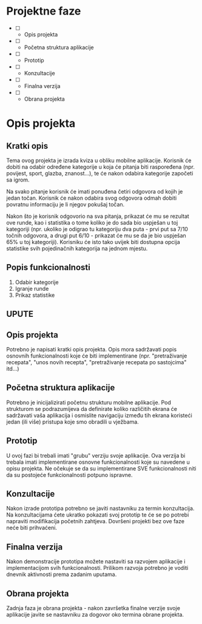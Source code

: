 # Projektne faze
- [ ] - Opis projekta
- [ ] - Početna struktura aplikacije
- [ ] - Prototip
- [ ] - Konzultacije
- [ ] - Finalna verzija
- [ ] - Obrana projekta

# Opis projekta
## Kratki opis
Tema ovog projekta je izrada kviza u obliku mobilne aplikacije. Korisnik će dobiti na odabir određene kategorije u koja će pitanja biti raspoređena (npr. povijest, sport, glazba, znanost...), te će nakon odabira kategorije započeti sa igrom. 

Na svako pitanje korisnik će imati ponuđena četiri odgovora od kojih je jedan točan. Korisnik će nakon odabira svog odgovora odmah dobiti povratnu informaciju je li njegov pokušaj točan. 

Nakon što je korisnik odgovorio na sva pitanja, prikazat će mu se rezultat ove runde, kao i statistika o tome koliko je do sada bio uspješan u toj kategoriji (npr. ukoliko je odigrao tu kategoriju dva puta - prvi put sa 7/10 točnih odgovora, a drugi put 6/10 - prikazat će mu se da je bio uspješan 65% u toj kategoriji). Korisniku će isto tako uvijek biti dostupna opcija statistike svih pojedinačnih kategorija na jednom mjestu.

## Popis funkcionalnosti

1. Odabir kategorije
2. Igranje runde
3. Prikaz statistike

## UPUTE
## Opis projekta
Potrebno je napisati kratki opis projekta.
Opis mora sadržavati popis osnovnih funkcionalnosti koje će biti implementirane (npr. "pretraživanje recepata", "unos novih recepta", "pretraživanje recepata po sastojcima" itd...)

## Početna struktura aplikacije
Potrebno je inicijalizirati početnu strukturu mobilne aplikacije.
Pod strukturom se podrazumijeva da definirate koliko različitih ekrana će sadržavati vaša aplikacija i osmislite navigaciju između tih ekrana koristeći jedan (ili više) pristupa koje smo obradili u vježbama.

## Prototip
U ovoj fazi bi trebali imati "grubu" verziju svoje aplikacije. Ova verzija bi trebala imati implementirane osnovne funkcionalnosti koje su navedene u opisu projekta. Ne očekuje se da su implementirane SVE funkcionalnosti niti da su postojeće funkcionalnosti potpuno ispravne.

## Konzultacije
Nakon izrade prototipa potrebno se javiti nastavniku za termin konzultacija. Na konzultacijama ćete ukratko pokazati svoj prototip te će se po potrebi napraviti modifikacija početnih zahtjeva. Dovršeni projekti bez ove faze neće biti prihvaćeni.

## Finalna verzija
Nakon demonstracije prototipa možete nastaviti sa razvojem aplikacije i implementacijom svih funkcionalnosti. Prilikom razvoja potrebno je voditi dnevnik aktivnosti prema zadanim uputama.

## Obrana projekta
Zadnja faza je obrana projekta - nakon završetka finalne verzije svoje aplikacije javite se nastavniku za dogovor oko termina obrane projekta.
